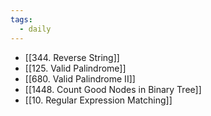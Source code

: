 ```yaml
---
tags:
  - daily
---
```

- [[344. Reverse String]]
- [[125. Valid Palindrome]]
- [[680. Valid Palindrome II]]
- [[1448. Count Good Nodes in Binary Tree]]
- [[10. Regular Expression Matching]]